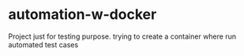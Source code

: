 # automation-w-docker
Project just for testing purpose. trying to create a container where run automated test cases
